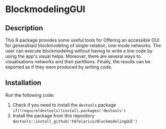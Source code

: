 # BlockmodelingGUI

## Description
This R package provides some useful tools for Offering an accessible GUI for generalised blockmodeling of single-relation, one-mode networks. The user can execute blockmodeling without having to write a line code by using the app's visual helps. Moreover, there are several ways to visualisations networks and their partitions. Finally, the results can be exported as if they were produced by writing code.

## Installation
Run the following code:
1. Check if you need to install the `devtools` package
  `if(!require(devtools))install.packages('devtools')` 
2. Install the package from this repository
  `devtools::install_github('FATelarico/BlockmodelingGUI')`
